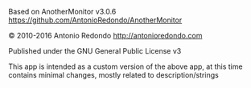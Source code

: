 Based on AnotherMonitor v3.0.6
https://github.com/AntonioRedondo/AnotherMonitor

© 2010-2016 Antonio Redondo
http://antonioredondo.com

Published under the GNU General Public License v3

This app is intended as a custom version of the above app, at this time contains minimal changes, mostly related to description/strings